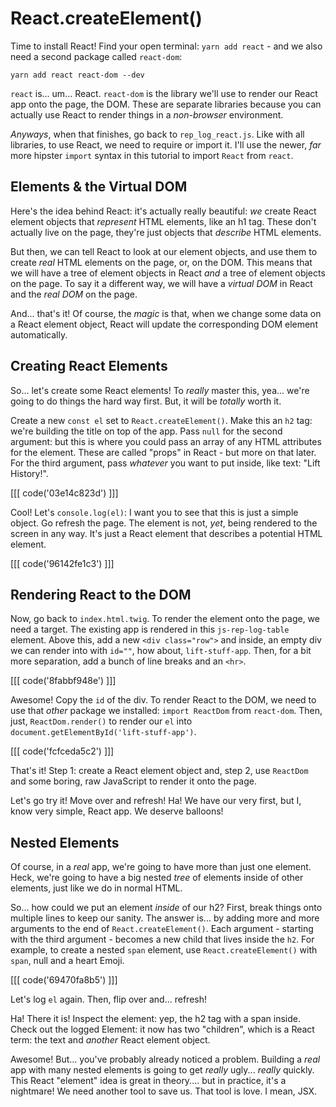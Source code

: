 # React.createElement()

Time to install React! Find your open terminal: `yarn add react` - and we also
need a second package called `react-dom`:

```terminal-silent
yarn add react react-dom --dev
```

`react` is... um... React. `react-dom` is the library we'll use to render our
React app onto the page, the DOM. These are separate libraries because you can
actually use React to render things in a *non-browser* environment.

*Anyways*, when that finishes, go back to `rep_log_react.js`. Like with all libraries,
to use React, we need to require or import it. I'll use the newer, *far* more hipster
`import` syntax in this tutorial to import `React` from `react`.

## Elements & the Virtual DOM

Here's the idea behind React: it's actually really beautiful: *we* create React
element objects that *represent* HTML elements, like an h1 tag. These don't actually
live on the page, they're just objects that *describe* HTML elements.

But then, we can tell React to look at our element objects, and use them to create
*real* HTML elements on the page, or, on the DOM. This means that we will have a
tree of element objects in React *and* a tree of element objects on the page. To
say it a different way, we will have a *virtual DOM* in React and the *real DOM*
on the page.

And... that's it! Of course, the *magic* is that, when we change some data on a
React element object, React will update the corresponding DOM element automatically.

## Creating React Elements

So... let's create some React elements! To *really* master this, yea... we're
going to do things the hard way first. But, it will be *totally* worth it.

Create a new `const el` set to `React.createElement()`. Make this an `h2` tag: we're
building the title on top of the app. Pass `null` for the second argument: but this
is where you could pass an array of any HTML attributes for the element. These are
called "props" in React - but more on that later. For the third argument, pass
*whatever* you want to put inside, like text: "Lift History!".
<!-- The text that is rendered here has two / instead of one -->
[[[ code('03e14c823d') ]]]

Cool! Let's `console.log(el)`: I want you to see that this is just a simple object.
Go refresh the page. The element is not, *yet*, being rendered to the screen in any
way. It's just a React element that describes a potential HTML element.

[[[ code('96142fe1c3') ]]]

## Rendering React to the DOM

Now, go back to `index.html.twig`. To render the element onto the page, we need
a target. The existing app is rendered in this `js-rep-log-table` element. Above
this, add a new `<div class="row">` and inside, an empty div we can render into
with `id=""`, how about, `lift-stuff-app`. Then, for a bit more separation, add a
bunch of line breaks and an `<hr>`.    

[[[ code('8fabbf948e') ]]]

Awesome! Copy the `id` of the div. To render React to the DOM, we need to use that
*other* package we installed: `import ReactDom` from `react-dom`. Then, just,
`ReactDom.render()` to render our `el` into `document.getElementById('lift-stuff-app')`.

[[[ code('fcfceda5c2') ]]]

That's it! Step 1: create a React element object and, step 2, use `ReactDom` and
some boring, raw JavaScript to render it onto the page.

Let's go try it! Move over and refresh! Ha! We have our very first, but I, know
very simple, React app. We deserve balloons!

## Nested Elements

Of course, in a *real* app, we're going to have more than just one element. Heck,
we're going to have a big nested *tree* of elements inside of other elements, just
like we do in normal HTML.

So... how could we put an element *inside* of our h2? First, break things onto
multiple lines to keep our sanity. The answer is... by adding more and more arguments
to the end of `React.createElement()`. Each argument - starting with the third
argument - becomes a new child that lives inside the `h2`. For example, to create
a nested `span` element, use `React.createElement()` with `span`, null and a heart
Emoji.

[[[ code('69470fa8b5') ]]]

Let's log `el` again. Then, flip over and... refresh!

Ha! There it is! Inspect the element: yep, the h2 tag with a span inside. Check
out the logged Element: it now has two "children", which is a React term: the text
and *another* React element object.

Awesome! But... you've probably already noticed a problem. Building a *real* app
with many nested elements is going to get *really* ugly... *really* quickly. This
React "element" idea is great in theory.... but in practice, it's a nightmare! We
need another tool to save us. That tool is love. I mean, JSX.
